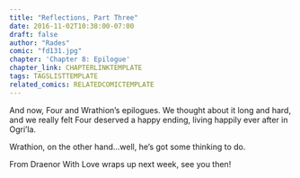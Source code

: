 ```yaml
---
title: "Reflections, Part Three"
date: 2016-11-02T10:38:00-07:00
draft: false
author: "Rades"
comic: "fd131.jpg"
chapter: 'Chapter 8: Epilogue'
chapter_link: CHAPTERLINKTEMPLATE
tags: TAGSLISTTEMPLATE
related_comics: RELATEDCOMICTEMPLATE
---
```


And now, Four and Wrathion’s epilogues. We thought about it long and hard, and we really felt Four deserved a happy ending, living happily ever after in Ogri’la.


Wrathion, on the other hand…well, he’s got some thinking to do.


From Draenor With Love wraps up next week, see you then!

